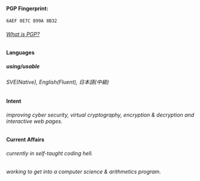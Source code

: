 #### PGP Fingerprint: 
`6AEF 0E7C 899A 8B32`
###### [What is PGP?](https://en.wikipedia.org/wiki/Pretty_Good_Privacy#PGP_fingerprint)

#### Languages

##### using/usable
###### SVE(Native), English(Fluent), 日本語(中級)

#### Intent
###### improving cyber security, virtual cryptography, encryption & decryption and interactive web pages.

#### Current Affairs
###### currently in self-taught coding hell.
###### working to get into a computer science & arithmetics program.
